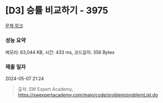 # [D3] 승률 비교하기 - 3975 

[문제 링크](https://swexpertacademy.com/main/code/problem/problemDetail.do?contestProbId=AWIX_iFqjg4DFAVH) 

### 성능 요약

메모리: 63,044 KB, 시간: 433 ms, 코드길이: 356 Bytes

### 제출 일자

2024-05-07 21:24



> 출처: SW Expert Academy, https://swexpertacademy.com/main/code/problem/problemList.do